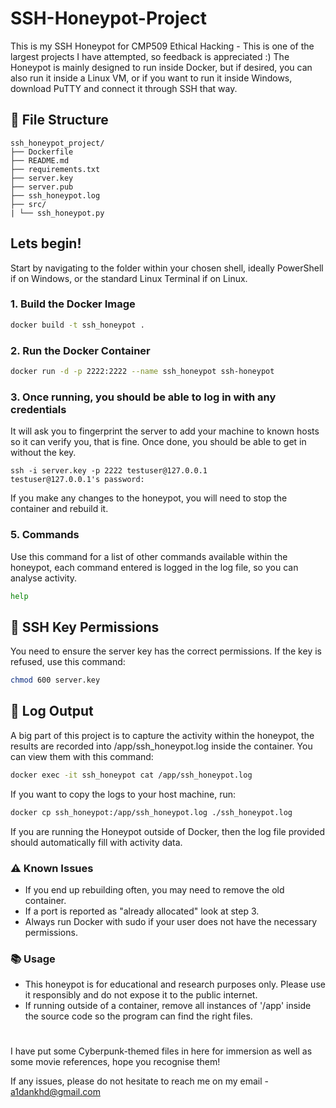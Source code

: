 # SSH-Honeypot-Project
This is my SSH Honeypot for CMP509 Ethical Hacking - This is one of the largest projects I have attempted, so feedback is appreciated :)
The Honeypot is mainly designed to run inside Docker, but if desired, you can also run it inside a Linux VM, or if you want to run it inside Windows, download PuTTY and connect it through SSH that way.

## 📁 File Structure
```
ssh_honeypot_project/
├── Dockerfile
├── README.md
├── requirements.txt
├── server.key
├── server.pub
├── ssh_honeypot.log
├── src/
| └── ssh_honeypot.py
```
## Lets begin!
Start by navigating to the folder within your chosen shell, ideally PowerShell if on Windows, or the standard Linux Terminal if on Linux.
### 1. Build the Docker Image

```bash
docker build -t ssh_honeypot .
```

### 2. Run the Docker Container
```bash
docker run -d -p 2222:2222 --name ssh_honeypot ssh-honeypot
```

### 3. Once running, you should be able to log in with any credentials
It will ask you to fingerprint the server to add your machine to known hosts so it can verify you, that is fine. Once done, you should be able to get in without the key.
```
ssh -i server.key -p 2222 testuser@127.0.0.1
testuser@127.0.0.1's password: 
```
If you make any changes to the honeypot, you will need to stop the container and rebuild it. 

### 5. Commands
Use this command for a list of other commands available within the honeypot, each command entered is logged in the log file, so you can analyse activity.
```bash
help
```
## 🔐 SSH Key Permissions
You need to ensure the server key has the correct permissions. If the key is refused, use this command:
```bash
chmod 600 server.key
```

## 📄 Log Output
A big part of this project is to capture the activity within the honeypot, the results are recorded into /app/ssh_honeypot.log inside the container. You can view them with this command:
```bash
docker exec -it ssh_honeypot cat /app/ssh_honeypot.log
```
If you want to copy the logs to your host machine, run:
```bash
docker cp ssh_honeypot:/app/ssh_honeypot.log ./ssh_honeypot.log
```
If you are running the Honeypot outside of Docker, then the log file provided should automatically fill with activity data.

### ⚠️ Known Issues
- If you end up rebuilding often, you may need to remove the old container.
- If a port is reported as "already allocated" look at step 3.
- Always run Docker with sudo if your user does not have the necessary permissions.

### 📚 Usage
 - This honeypot is for educational and research purposes only. Please use it responsibly and do not expose it to the public internet.
 - If running outside of a container, remove all instances of '/app' inside the source code so the program can find the right files.
#
I have put some Cyberpunk-themed files in here for immersion as well as some movie references, hope you recognise them!

If any issues, please do not hesitate to reach me on my email - a1dankhd@gmail.com








